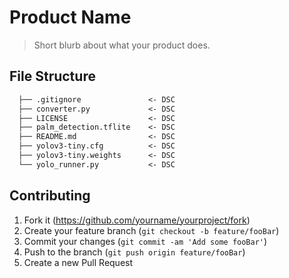 
# Product Name

> Short blurb about what your product does.

## File Structure

```markdown
  ├── .gitignore               <- DSC
  ├── converter.py             <- DSC
  ├── LICENSE                  <- DSC
  ├── palm_detection.tflite    <- DSC
  ├── README.md                <- DSC
  ├── yolov3-tiny.cfg          <- DSC
  ├── yolov3-tiny.weights      <- DSC
  └── yolo_runner.py           <- DSC

```

## Contributing

1. Fork it (<https://github.com/yourname/yourproject/fork>)
2. Create your feature branch (`git checkout -b feature/fooBar`)
3. Commit your changes (`git commit -am 'Add some fooBar'`)
4. Push to the branch (`git push origin feature/fooBar`)
5. Create a new Pull Request
